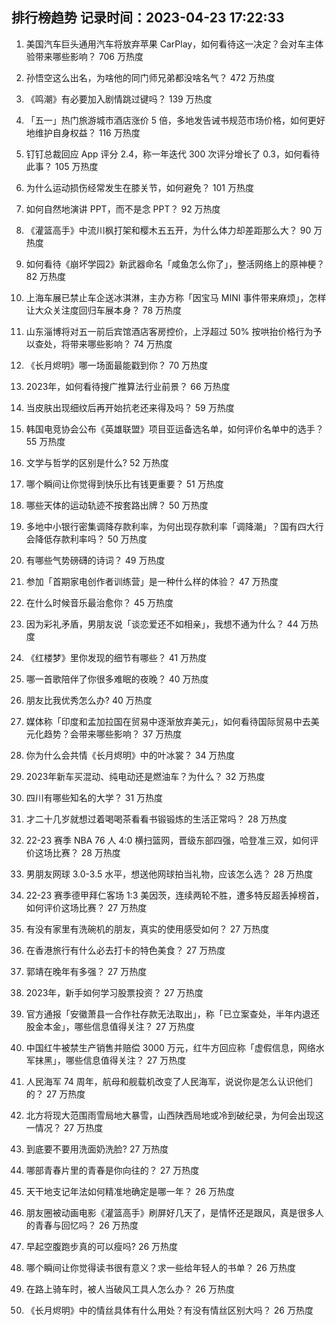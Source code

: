 
## 排行榜趋势 记录时间：2023-04-23 17:22:33
  
  1. 美国汽车巨头通用汽车将放弃苹果 CarPlay，如何看待这一决定？会对车主体验带来哪些影响？ 706 万热度
    
  2. 孙悟空这么出名，为啥他的同门师兄弟都没啥名气？ 472 万热度
    
  3. 《鸣潮》有必要加入剧情跳过键吗？ 139 万热度
    
  4. 「五一」热门旅游城市酒店涨价 5 倍，多地发告诫书规范市场价格，如何更好地维护自身权益？ 116 万热度
    
  5. 钉钉总裁回应 App 评分 2.4，称一年迭代 300 次评分增长了 0.3，如何看待此事？ 105 万热度
    
  6. 为什么运动损伤经常发生在膝关节，如何避免？ 101 万热度
    
  7. 如何自然地演讲 PPT，而不是念 PPT？ 92 万热度
    
  8. 《灌篮高手》中流川枫打架和樱木五五开，为什么体力却差距那么大？ 90 万热度
    
  9. 如何看待《崩坏学园2》新武器命名「咸鱼怎么你了」，整活网络上的原神梗？ 82 万热度
    
  10. 上海车展已禁止车企送冰淇淋，主办方称「因宝马 MINI 事件带来麻烦」，怎样让大众关注度回归车展本身？ 78 万热度
    
  11. 山东淄博将对五一前后宾馆酒店客房控价，上浮超过 50% 按哄抬价格行为予以查处，将带来哪些影响？ 74 万热度
    
  12. 《长月烬明》哪一场面最能戳到你？ 70 万热度
    
  13. 2023年，如何看待搜广推算法行业前景？ 66 万热度
    
  14. 当皮肤出现细纹后再开始抗老还来得及吗？ 59 万热度
    
  15. 韩国电竞协会公布《英雄联盟》项目亚运备选名单，如何评价名单中的选手？ 55 万热度
    
  16. 文学与哲学的区别是什么? 52 万热度
    
  17. 哪个瞬间让你觉得到快乐比有钱更重要？ 51 万热度
    
  18. 哪些天体的运动轨迹不按套路出牌？ 50 万热度
    
  19. 多地中小银行密集调降存款利率，为何出现存款利率「调降潮」？国有四大行会降低存款利率吗？ 50 万热度
    
  20. 有哪些气势磅礴的诗词？ 49 万热度
    
  21. 参加「首期家电创作者训练营」是一种什么样的体验？ 47 万热度
    
  22. 在什么时候音乐最治愈你？ 45 万热度
    
  23. 因为彩礼矛盾，男朋友说「谈恋爱还不如相亲」，我想不通为什么？ 44 万热度
    
  24. 《红楼梦》里你发现的细节有哪些？ 41 万热度
    
  25. 哪一首歌陪伴了你很多难眠的夜晚？ 40 万热度
    
  26. 朋友比我优秀怎么办? 40 万热度
    
  27. 媒体称「印度和孟加拉国在贸易中逐渐放弃美元」，如何看待国际贸易中去美元化趋势？会带来哪些影响？ 37 万热度
    
  28. 你为什么会共情《长月烬明》中的叶冰裳？ 34 万热度
    
  29. 2023年新车买混动、纯电动还是燃油车？为什么？ 32 万热度
    
  30. 四川有哪些知名的大学？ 31 万热度
    
  31. 才二十几岁就想过着喝喝茶看看书锻锻炼的生活正常吗？ 28 万热度
    
  32. 22-23 赛季 NBA 76 人 4:0 横扫篮网，晋级东部四强，哈登准三双，如何评价这场比赛？ 28 万热度
    
  33. 男朋友网球 3.0-3.5 水平，想送他网球拍当礼物，应该怎么选？ 28 万热度
    
  34. 22-23 赛季德甲拜仁客场 1:3 美因茨，连续两轮不胜，遭多特反超丢掉榜首，如何评价这场比赛？ 27 万热度
    
  35. 有没有家里有洗碗机的朋友，真实的使用感受如何？ 27 万热度
    
  36. 在香港旅行有什么必去打卡的特色美食？ 27 万热度
    
  37. 郭靖在晚年有多强？ 27 万热度
    
  38. 2023年，新手如何学习股票投资？ 27 万热度
    
  39. 官方通报「安徽萧县一合作社存款无法取出」，称「已立案查处，半年内退还股金本金」，哪些信息值得关注？ 27 万热度
    
  40. 中国红牛被禁生产销售并赔偿 3000 万元，红牛方回应称「虚假信息，网络水军抹黑」，哪些信息值得关注？ 27 万热度
    
  41. 人民海军 74 周年，航母和舰载机改变了人民海军，说说你是怎么认识他们的？ 27 万热度
    
  42. 北方将现大范围雨雪局地大暴雪，山西陕西局地或冷到破纪录，为何会出现这一情况？ 27 万热度
    
  43. 到底要不要用洗面奶洗脸? 27 万热度
    
  44. 哪部青春片里的青春是你向往的？ 27 万热度
    
  45. 天干地支记年法如何精准地确定是哪一年？ 26 万热度
    
  46. 朋友圈被动画电影《灌篮高手》刷屏好几天了，是情怀还是跟风，真是很多人的青春与回忆吗？ 26 万热度
    
  47. 早起空腹跑步真的可以瘦吗? 26 万热度
    
  48. 哪个瞬间让你觉得读书很有意义？求一些给年轻人的书单？ 26 万热度
    
  49. 在路上骑车时，被人当破风工具人怎么办？ 26 万热度
    
  50. 《长月烬明》中的情丝具体有什么用处？有没有情丝区别大吗？ 26 万热度
    
